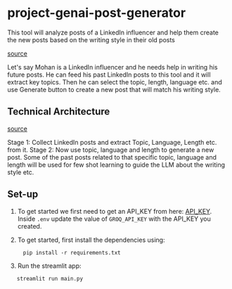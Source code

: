 # project-genai-post-generator

This tool will analyze posts of a LinkedIn influencer and help them create the new posts based on the writing style in their old posts

[source](IMAGE/OUTPUT.png)

Let's say Mohan is a LinkedIn influencer and he needs help in writing his future posts. He can feed his past LinkedIn posts to this tool and it will extract key topics. Then he can select the topic, length, language etc. and use Generate button to create a new post that will match his writing style.

## Technical Architecture

[source](IMAGE/architecture.jpg)

Stage 1: Collect LinkedIn posts and extract Topic, Language, Length etc. from it.
Stage 2: Now use topic, language and length to generate a new post. Some of the past posts related to that specific topic, language and length will be used for few shot learning to guide the LLM about the writing style etc.

## Set-up

1. To get started we first need to get an API_KEY from here: [API_KEY](https://console.groq.com/keys). Inside `.env` update the value of `GROQ_API_KEY` with the API_KEY you created.

2. To get started, first install the dependencies using:

```commandline
     pip install -r requirements.txt
```

3. Run the streamlit app:

```commandline
   streamlit run main.py
```

